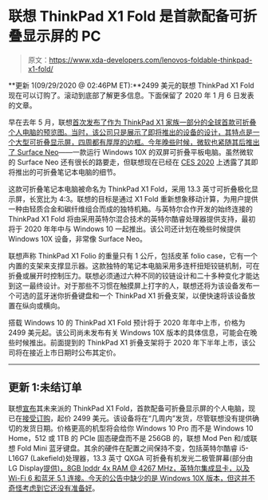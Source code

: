 # 联想 ThinkPad X1 Fold 是首款配备可折叠显示屏的 PC

> 原文：<https://www.xda-developers.com/lenovos-foldable-thinkpad-x1-fold/>

**更新 1(09/29/2020 @ 02:46PM ET):**2499 美元的联想 ThinkPad X1 Fold 现在可以订购了。滚动到底部了解更多信息。下面保留了 2020 年 1 月 6 日发表的文章。

早在去年 5 月，联想[首次发布了作为 ThinkPad X1 家族一部分的全球首款可折叠个人电脑的预览图。当时，该公司只是展示了即将推出的设备的设计，其特点是一个大型可折叠显示屏，四周都有厚厚的边框。今年晚些时候，微软](https://news.lenovo.com/pressroom/press-releases/lenovo-unveils-preview-worlds-first-foldable-pc-thinkpad-x1-family/)[也紧随其后推出了 Surface Neo](https://www.xda-developers.com/microsoft-surface-duo-suface-neo-surface-pro-7-surface-laptop-3/)——一款运行 Windows 10X 的双屏可折叠平板电脑。虽然微软的 Surface Neo 还有很长的路要走，但联想现在已经在 [CES 2020](https://www.xda-developers.com/tag/ces2020/) 上透露了其即将推出的可折叠笔记本电脑的细节。

这款可折叠笔记本电脑被命名为 ThinkPad X1 Fold，采用 13.3 英寸可折叠极化显示屏，长宽比为 4:3。联想的目标是通过 X1 Fold 重新想象移动计算，为用户提供一种由轻质合金和碳纤维组合而成的独特机箱。与英特尔合作开发的始终连接的 ThinkPad X1 Fold 将由采用英特尔混合技术的英特尔酷睿处理器提供支持，最初将于 2020 年年中与 Windows 10 一起推出。该公司还计划在晚些时候提供 Windows 10X 设备，非常像 Surface Neo。

联想声称 ThinkPad X1 Folio 的重量只有 1 公斤，包括皮革 folio case，它有一个内置的支架来支撑显示器。这款独特的笔记本电脑采用多连杆扭矩铰链机制，可在折叠或展开时控制压力。联想必须通过六种不同的铰链设计和二十多种变化才能达到这一最终设计。对于那些不习惯在触摸屏上打字的人，联想还将为该设备发布一个可选的蓝牙迷你折叠键盘和一个 ThinkPad X1 折叠支架，以便快速将该设备放置在纵向或横向。

搭载 Windows 10 的 ThinkPad X1 Fold 预计将于 2020 年年中上市，价格为 2499 美元起。该公司尚未发布有关 Windows 10X 版本的具体信息，可能会在晚些时候推出。前面提到的 ThinkPad X1 折叠支架将于 2020 年下半年上市，该公司将在接近上市日期时公布其定价。

* * *

## 更新 1:未结订单

联想[宣布](https://news.lenovo.com/pressroom/press-releases/featherweight-x1-nano-is-lightest-thinkpad-ever-1-pioneering-thinkpad-x1-fold-is-now-available-to-pre-order/)其未来派的 ThinkPad X1 Fold，首款配备可折叠显示屏的个人电脑，现已在[接受订购](https://shop-links.co/link/?exclusive=1&publisher_slug=xda&article_name=%5BUpdate%3A+Orders+open%5D+Lenovo%27s+foldable+PC%2C+the+ThinkPad+X1+Fold%2C+launches+this+year+for+%242499&article_url=https%3A%2F%2Fwww.xda-developers.com%2Flenovos-foldable-thinkpad-x1-fold%2F&u1=UUxdaUeUpU26965&url=https%3A%2F%2Fwww.lenovo.com%2Fus%2Fen%2Fp%2F22TP2X1X1F1&ourl=https%3A%2F%2Fwww.lenovo.com%2Fus%2Fen%2Flaptops%2Fthinkpad%2Fthinkpad-x1%2FX1-Fold-G1%2Fp%2F22TP2X1X1F1)，起价 2499 美元。该设备将在“几周内”发货，尽管联想没有提供确切的发货日期。价格更高的机型将会给你 Windows 10 Pro 而不是 Windows 10 Home，512 或 1TB 的 PCIe 固态硬盘而不是 256GB 的，联想 Mod Pen 和/或联想 Fold Mini 蓝牙键盘。其余的硬件在配置之间保持不变，包括英特尔酷睿 i5-L16G7 (Lakefield)处理器，13.3 英寸 QXGA 可折叠有机发光二极管屏幕(部分由 LG Display[提供)，8GB lpddr 4x RAM @ 4267 MHz，英特尔集成显卡，以及 Wi-Fi 6 和蓝牙 5.1 连接。今天的公告中缺少的是 Windows 10X 版本，但这并不奇怪](https://twitter.com/bryanbma/status/1310931835078275072)[考虑到它还没有准备好](https://www.zdnet.com/article/microsoft-plans-for-single-screen-windows-10x-rollout-in-spring-2021-dual-screen-in-spring-2022/)。